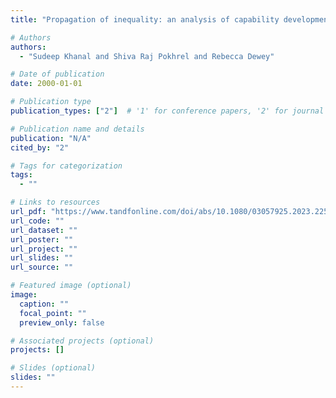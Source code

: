 ```yaml
---
title: "Propagation of inequality: an analysis of capability development opportunities of Dalits in higher education on the Indian subcontinent"

# Authors
authors:
  - "Sudeep Khanal and Shiva Raj Pokhrel and Rebecca Dewey"

# Date of publication
date: 2000-01-01

# Publication type
publication_types: ["2"]  # '1' for conference papers, '2' for journal articles, '3' for preprints

# Publication name and details
publication: "N/A"
cited_by: "2"

# Tags for categorization
tags:
  - ""

# Links to resources
url_pdf: "https://www.tandfonline.com/doi/abs/10.1080/03057925.2023.2254214"  # Link to the resource
url_code: ""
url_dataset: ""
url_poster: ""
url_project: ""
url_slides: ""
url_source: ""

# Featured image (optional)
image:
  caption: ""
  focal_point: ""
  preview_only: false

# Associated projects (optional)
projects: []

# Slides (optional)
slides: ""
---
```

